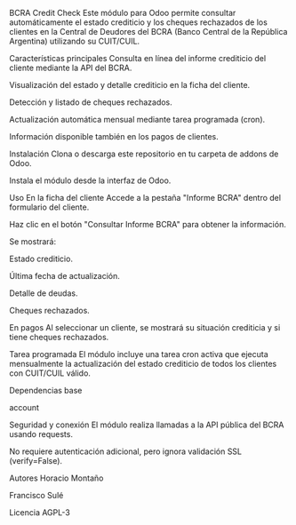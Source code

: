 BCRA Credit Check
Este módulo para Odoo permite consultar automáticamente el estado crediticio y los cheques rechazados de los clientes en la Central de Deudores del BCRA (Banco Central de la República Argentina) utilizando su CUIT/CUIL.

Características principales
Consulta en línea del informe crediticio del cliente mediante la API del BCRA.

Visualización del estado y detalle crediticio en la ficha del cliente.

Detección y listado de cheques rechazados.

Actualización automática mensual mediante tarea programada (cron).

Información disponible también en los pagos de clientes.

Instalación
Clona o descarga este repositorio en tu carpeta de addons de Odoo.

Instala el módulo desde la interfaz de Odoo.

Uso
En la ficha del cliente
Accede a la pestaña "Informe BCRA" dentro del formulario del cliente.

Haz clic en el botón "Consultar Informe BCRA" para obtener la información.

Se mostrará:

Estado crediticio.

Última fecha de actualización.

Detalle de deudas.

Cheques rechazados.

En pagos
Al seleccionar un cliente, se mostrará su situación crediticia y si tiene cheques rechazados.

Tarea programada
El módulo incluye una tarea cron activa que ejecuta mensualmente la actualización del estado crediticio de todos los clientes con CUIT/CUIL válido.

Dependencias
base

account

Seguridad y conexión
El módulo realiza llamadas a la API pública del BCRA usando requests.

No requiere autenticación adicional, pero ignora validación SSL (verify=False).

Autores
Horacio Montaño

Francisco Sulé

Licencia
AGPL-3

